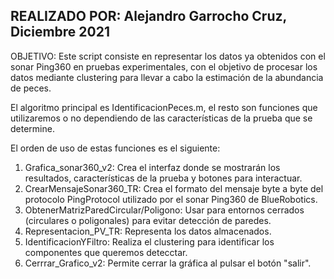 ## REALIZADO POR: Alejandro Garrocho Cruz, Diciembre 2021

OBJETIVO: Este script consiste en representar los datos ya obtenidos con el sonar Ping360 en pruebas experimentales, con el objetivo de procesar los datos mediante clustering para llevar a cabo la estimación de la abundancia de peces.

El algoritmo principal es IdentificacionPeces.m, el resto son funciones que utilizaremos o no dependiendo de las características de la prueba que se determine.

El orden de uso de estas funciones es el siguiente:
1. Grafica_sonar360_v2: Crea el interfaz donde se mostrarán los resultados, características de la prueba y botones para interactuar.
2. CrearMensajeSonar360_TR: Crea el formato del mensaje byte a byte del protocolo PingProtocol utilizado por el sonar Ping360 de BlueRobotics.
3. ObtenerMatrizParedCircular/Poligono: Usar para entornos cerrados (circulares o poligonales) para evitar detección de paredes.
4. Representacion_PV_TR: Representa los datos almacenados.
5. IdentificacionYFiltro: Realiza el clustering para identificar los componentes que queremos detecctar.
6. Cerrrar_Grafico_v2: Permite cerrar la gráfica al pulsar el botón "salir".
